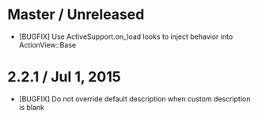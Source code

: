 # Master / Unreleased

* [BUGFIX] Use ActiveSupport.on_load looks to inject behavior into ActionView::Base

# 2.2.1 / Jul 1, 2015

* [BUGFIX] Do not override default description when custom description is blank
